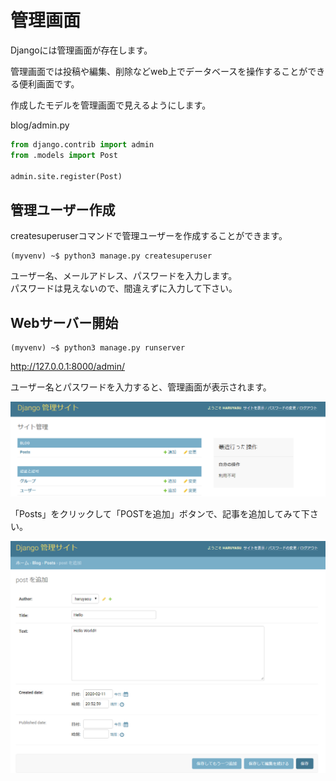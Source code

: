 
# 管理画面

Djangoには管理画面が存在します。

管理画面では投稿や編集、削除などweb上でデータベースを操作することができる便利画面です。

作成したモデルを管理画面で見えるようにします。

blog/admin.py
```python:blog/admin.py
from django.contrib import admin
from .models import Post

admin.site.register(Post)
```

## 管理ユーザー作成

createsuperuserコマンドで管理ユーザーを作成することができます。

```
(myvenv) ~$ python3 manage.py createsuperuser
```
ユーザー名、メールアドレス、パスワードを入力します。  
パスワードは見えないので、間違えずに入力して下さい。

## Webサーバー開始

```
(myvenv) ~$ python3 manage.py runserver
```

http://127.0.0.1:8000/admin/

ユーザー名とパスワードを入力すると、管理画面が表示されます。

![Admin](../img/admin.png)

「Posts」をクリックして「POSTを追加」ボタンで、記事を追加してみて下さい。

![Post](../img/post.png)
